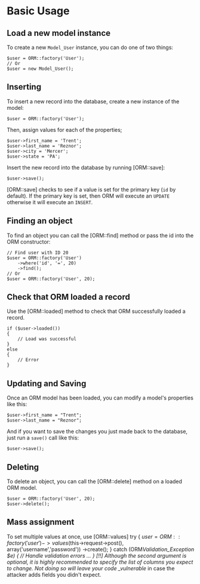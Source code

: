 # Basic Usage

## Load a new model instance

To create a new `Model_User` instance, you can do one of two things:

    $user = ORM::factory('User');
    // Or
    $user = new Model_User();

## Inserting

To insert a new record into the database, create a new instance of the model:

    $user = ORM::factory('User');

Then, assign values for each of the properties;

    $user->first_name = 'Trent';
    $user->last_name = 'Reznor';
    $user->city = 'Mercer';
    $user->state = 'PA';

Insert the new record into the database by running [ORM::save]:

    $user->save();

[ORM::save] checks to see if a value is set for the primary key (`id` by default). If the primary key is set, then ORM will execute an `UPDATE` otherwise it will execute an `INSERT`.

## Finding an object

To find an object you can call the [ORM::find] method or pass the id into the ORM constructor:

    // Find user with ID 20
    $user = ORM::factory('User')
    	->where('id', '=', 20)
    	->find();
    // Or
    $user = ORM::factory('User', 20);

## Check that ORM loaded a record

Use the [ORM::loaded] method to check that ORM successfully loaded a record.

    if ($user->loaded())
    {
    	// Load was successful
    }
    else
    {
    	// Error
    }

## Updating and Saving

Once an ORM model has been loaded, you can modify a model's properties like this:

    $user->first_name = "Trent";
    $user->last_name = "Reznor";

And if you want to save the changes you just made back to the database, just run a `save()` call like this:

    $user->save();

## Deleting

To delete an object, you can call the [ORM::delete] method on a loaded ORM model.

    $user = ORM::factory('User', 20);
    $user->delete();

## Mass assignment

To set multiple values at once, use [ORM::values]
try
{
$user = ORM::factory('user')
			->values($this->request->post(), array('username','password'))
->create();
}
catch (ORM*Validation_Exception \$e)
{
// Handle validation errors ...
}
[!!] Although the second argument is optional, it is *highly recommended* to specify the list of columns you expect to change. Not doing so will leave your code \_vulnerable* in case the attacker adds fields you didn't expect.

